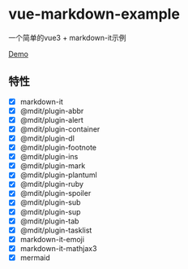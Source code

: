 # vue-markdown-example

一个简单的vue3 + markdown-it示例

[Demo](https://zivenyang.github.io/vue-markdown-example/)

## 特性
- [x] markdown-it 
- [x] @mdit/plugin-abbr 
- [x] @mdit/plugin-alert 
- [x] @mdit/plugin-container 
- [x] @mdit/plugin-dl 
- [x] @mdit/plugin-footnote 
- [x] @mdit/plugin-ins 
- [x] @mdit/plugin-mark 
- [x] @mdit/plugin-plantuml 
- [x] @mdit/plugin-ruby 
- [x] @mdit/plugin-spoiler 
- [x] @mdit/plugin-sub 
- [x] @mdit/plugin-sup 
- [x] @mdit/plugin-tab 
- [x] @mdit/plugin-tasklist 
- [x] markdown-it-emoji
- [x] markdown-it-mathjax3
- [x] mermaid 
